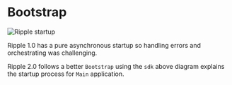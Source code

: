# Bootstrap

![Ripple startup](../../docs/images/bootstrapping.jpeg)

Ripple 1.0 has a pure asynchronous startup so handling errors and orchestrating was challenging.

Ripple 2.0 follows a better `Bootstrap` using the `sdk` above diagram explains the startup process for `Main` application.